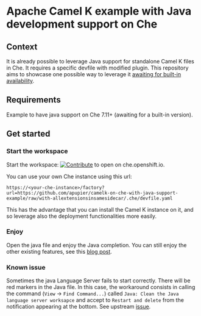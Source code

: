 # Apache Camel K example with Java development support on Che

## Context

It is already possible to leverage Java support for standalone Camel K files in Che. It requires a specific devfile with modified plugin. This repository aims to showcase one possible way to leverage it [awaiting for built-in availability](https://github.com/eclipse/che/issues/16018).

## Requirements

Example to have java support on Che 7.11+ (awaiting for a built-in version).

## Get started

### Start the workspace

Start the workspace: [![Contribute](https://che.openshift.io/factory/resources/factory-contribute.svg)](https://che.openshift.io/factory?url=https://github.com/apupier/camelk-on-che-with-java-support-example/raw/with-allextensionsinsamesidecar/.che/devfile.yaml) to open on che.openshift.io.

You can use your own Che instance using this url:

```
https://<your-che-instance>/factory?url=https://github.com/apupier/camelk-on-che-with-java-support-example/raw/with-allextensionsinsamesidecar/.che/devfile.yaml
```

This has the advantage that you can install the Camel K instance on it, and so leverage also the deployment functionalities more easily.

### Enjoy

Open the java file and enjoy the Java completion. You can still enjoy the other existing features, see this [blog post](https://developers.redhat.com/blog/2020/01/24/apache-camel-k-development-inside-eclipse-che-iteration-1/).

### Known issue

Sometimes the java Language Server fails to start correctly. There will be red markers in the Java file. In this case, the workaround consists in calling the command (`View` -> `Find Command...`) called `Java: Clean the Java language server worksapce` and accept to `Restart and delete` from the notification appearing at the bottom. See upstream [issue](https://github.com/eclipse/che/issues/16945).
